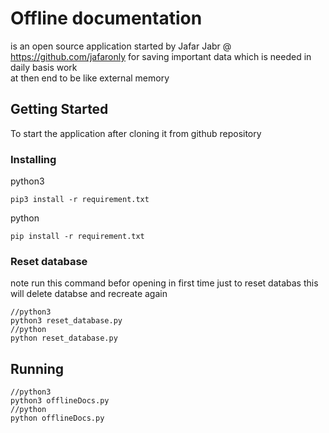 # Offline documentation

is an open source application started by Jafar Jabr @ https://github.com/jafaronly
for saving important data which is needed in daily basis work   
at then end to be like external memory

## Getting Started
To start the application after cloning it from github repository


### Installing
python3
```
pip3 install -r requirement.txt
```
python
```
pip install -r requirement.txt
```
### Reset database
note run this command befor opening in first time just  to reset databas this will delete databse and recreate again
```
//python3
python3 reset_database.py
//python
python reset_database.py
```
## Running
```
//python3
python3 offlineDocs.py
//python
python offlineDocs.py
```
